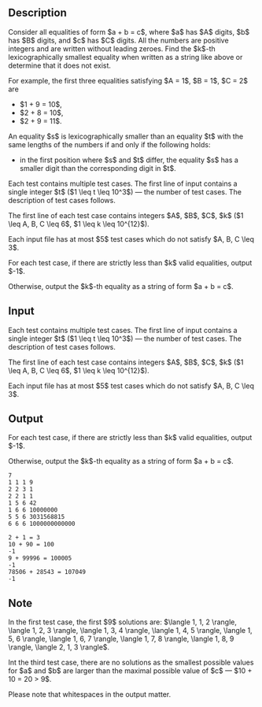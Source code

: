 ## Description

<div><p>Consider all equalities of form $a + b = c$, where $a$ has $A$ digits, $b$ has $B$ digits, and $c$ has $C$ digits. All the numbers are <span class="tex-font-style-bf">positive</span> integers and are written without leading zeroes. Find the $k$-th lexicographically smallest equality when written as a string like above or determine that it does not exist.</p><p>For example, the first three equalities satisfying $A = 1$, $B = 1$, $C = 2$ are </p><ul> <li> $1 + 9 = 10$, </li><li> $2 + 8 = 10$, </li><li> $2 + 9 = 11$. </li></ul><p>An equality $s$ is lexicographically smaller than an equality $t$ with the same lengths of the numbers if and only if the following holds: </p><ul> <li> in the first position where $s$ and $t$ differ, the equality $s$ has a smaller digit than the corresponding digit in $t$. </li></ul></div><div class="input-specification"><p>Each test contains multiple test cases. The first line of input contains a single integer $t$ ($1 \leq t \leq 10^3$) — the number of test cases. The description of test cases follows.</p><p>The first line of each test case contains integers $A$, $B$, $C$, $k$ ($1 \leq A, B, C \leq 6$, $1 \leq k \leq 10^{12}$).</p><p>Each input file has at most $5$ test cases which <span class="tex-font-style-bf">do not</span> satisfy $A, B, C \leq 3$.</p></div><div class="output-specification"><p>For each test case, if there are strictly less than $k$ valid equalities, output $-1$.</p><p>Otherwise, output the $k$-th equality as a string of form $a + b = c$.</p></div>

## Input

<p>Each test contains multiple test cases. The first line of input contains a single integer $t$ ($1 \leq t \leq 10^3$) — the number of test cases. The description of test cases follows.</p><p>The first line of each test case contains integers $A$, $B$, $C$, $k$ ($1 \leq A, B, C \leq 6$, $1 \leq k \leq 10^{12}$).</p><p>Each input file has at most $5$ test cases which <span class="tex-font-style-bf">do not</span> satisfy $A, B, C \leq 3$.</p>

## Output

<p>For each test case, if there are strictly less than $k$ valid equalities, output $-1$.</p><p>Otherwise, output the $k$-th equality as a string of form $a + b = c$.</p>





```input1|2,4,6,8
7
1 1 1 9
2 2 3 1
2 2 1 1
1 5 6 42
1 6 6 10000000
5 5 6 3031568815
6 6 6 1000000000000
```




```output1
2 + 1 = 3
10 + 90 = 100
-1
9 + 99996 = 100005
-1
78506 + 28543 = 107049
-1
```



## Note

<p>In the first test case, the first $9$ solutions are: $\langle 1, 1, 2 \rangle, \langle 1, 2, 3 \rangle, \langle 1, 3, 4 \rangle, \langle 1, 4, 5 \rangle, \langle 1, 5, 6 \rangle, \langle 1, 6, 7 \rangle, \langle 1, 7, 8 \rangle, \langle 1, 8, 9 \rangle, \langle 2, 1, 3 \rangle$.</p><p>Int the third test case, there are no solutions as the smallest possible values for $a$ and $b$ are larger than the maximal possible value of $c$ — $10 + 10 = 20 &gt; 9$.</p><p>Please note that whitespaces in the output <span class="tex-font-style-bf">matter</span>.</p>
